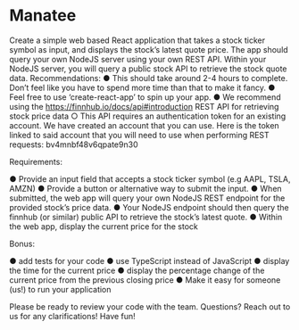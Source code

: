 # Manatee


Create a simple web based React application that takes a stock ticker symbol as input, and
displays the stock’s latest quote price. The app should query your own NodeJS server using
your own REST API. Within your NodeJS server, you will query a public stock API to retrieve the
stock quote data.
Recommendations:
● This should take around 2-4 hours to complete. Don’t feel like you have to spend more
time than that to make it fancy.
● Feel free to use ‘create-react-app’ to spin up your app.
● We recommend using the https://finnhub.io/docs/api#introduction REST API for
retrieving stock price data
○ This API requires an authentication token for an existing account. We have
created an account that you can use. Here is the token linked to said account
that you will need to use when performing REST requests:
bv4mnbf48v6qpate9n30

Requirements:

● Provide an input field that accepts a stock ticker symbol (e.g AAPL, TSLA,
AMZN)
● Provide a button or alternative way to submit the input.
● When submitted, the web app will query your own NodeJS REST endpoint for the
provided stock’s price data.
● Your NodeJS endpoint should then query the finnhub (or similar) public API to
retrieve the stock’s latest quote.
● Within the web app, display the current price for the stock

Bonus:

● add tests for your code
● use TypeScript instead of JavaScript
● display the time for the current price
● display the percentage change of the current price from the previous closing
price
● Make it easy for someone (us!) to run your application

Please be ready to review your code with the team.
Questions? Reach out to us for any clarifications! Have fun!